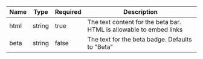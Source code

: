 | Name | Type   | Required | Description |
|------|--------|----------|-------------|
| html | string | true     | The text content for the beta bar. HTML is allowable to embed links |
| beta | string | false    | The text for the beta badge. Defaults to "Beta" |
